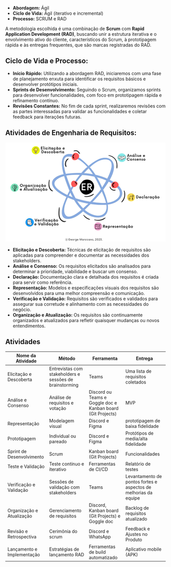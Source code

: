 
- **Abordagem:** Ágil
- **Ciclo de Vida:** Ágil (iterativo e incremental)
- **Processo:** SCRUM e RAD



A metodologia escolhida é uma combinação de **Scrum** com **Rapid Application Development (RAD)**, buscando unir a estrutura iterativa e o envolvimento ativo do cliente, característicos do Scrum, à prototipagem rápida e às entregas frequentes, que são marcas registradas do RAD.

## Ciclo de Vida e Processo:
- **Início Rápido:** Utilizando a abordagem RAD, iniciaremos com uma fase de planejamento enxuta para identificar os requisitos básicos e desenvolver protótipos iniciais.
- **Sprints de Desenvolvimento:** Seguindo o Scrum, organizamos sprints para desenvolver funcionalidades, com foco em prototipagem rápida e refinamento contínuo.
- **Revisões Constantes:** No fim de cada sprint, realizaremos revisões com as partes interessadas para validar as funcionalidades e coletar feedback para iterações futuras.

## Atividades de Engenharia de Requisitos:
![Engenharia de Requisitos](./imagens/Atividades-de-Requisitos.png)

- **Elicitação e Descoberta:** Técnicas de elicitação de requisitos são aplicadas para compreender e documentar as necessidades dos stakeholders.
- **Análise e Consenso:** Os requisitos elicitados são analisados para determinar a prioridade, viabilidade e buscar um consenso.
- **Declaração:** Documentação clara e detalhada dos requisitos é criada para servir como referência.
- **Representação:** Modelos e especificações visuais dos requisitos são desenvolvidos para uma melhor compreensão e comunicação.
- **Verificação e Validação:** Requisitos são verificados e validados para assegurar sua corretude e alinhamento com as necessidades do negócio.
- **Organização e Atualização:** Os requisitos são continuamente organizados e atualizados para refletir quaisquer mudanças ou novos entendimentos.


## Atividades

| Nome da Atividade | Método | Ferramenta | Entrega |
|-------------------|--------|------------|---------|
| Elicitação e Descoberta | Entrevistas com stakeholders e sessões de brainstorming | Teams | Uma lista de requisitos coletados |
| Análise e Consenso | Análise de requisitos e votação | Discord ou Teams e Goggle doc e Kanban board (Git Projects) | MVP |
| Representação | Modelagem visual | Discord e Figma  | prototipagem de baixa fidelidade |
| Prototipagem | Individual ou pareado | Discord e Figma | Protótipos de media/alta fidelidade |
| Sprint de Desenvolvimento | Scrum | Kanban board (Git Projects) | Funcionalidades |
| Teste e Validação | Teste contínuo e iterativo | Ferramentas de CI/CD | Relatório de testes |
| Verificação e Validação | Sessões de validação com stakeholders | Teams | Levantamento de pontos fortes e aspectos de melhorias da equipe |
| Organização e Atualização | Gerenciamento de requisitos | Discord, Kanban board (Git Projects) e Goggle doc  | Backlog de requisitos atualizado |
| Revisão e Retrospectiva | Cerimônia do scrum | Discord e WhatsApp | Feedback e Ajustes no Produto |
| Lançamento e Implementação | Estratégias de lançamento RAD | Ferramentas de build automatizado | Aplicativo mobile (APK) |
